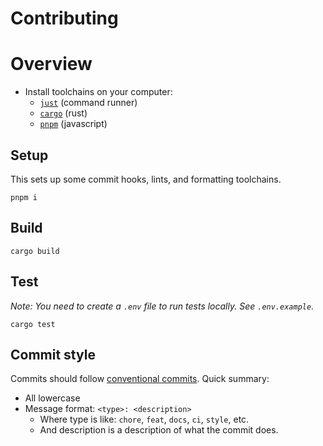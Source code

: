 # Contributing

# Overview

- Install toolchains on your computer:
  - [`just`](https://github.com/casey/just#installation) (command runner)
  - [`cargo`](https://doc.rust-lang.org/cargo/getting-started/installation.html) (rust)
  - [`pnpm`](https://pnpm.io/installation) (javascript)

## Setup

This sets up some commit hooks, lints, and formatting toolchains.

```
pnpm i
```

## Build

```
cargo build
```

## Test

_Note: You need to create a `.env` file to run tests locally. See `.env.example`._

```
cargo test
```

## Commit style

Commits should follow [conventional commits](https://www.conventionalcommits.org/en/v1.0.0/). Quick summary:

- All lowercase
- Message format: `<type>: <description>`
  - Where type is like: `chore`, `feat`, `docs`, `ci`, `style`, etc.
  - And description is a description of what the commit does.
